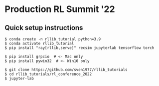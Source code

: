 # Production RL Summit '22

## Quick setup instructions

```
$ conda create -n rllib_tutorial python=3.9
$ conda activate rllib_tutorial
$ pip install "ray[rllib,serve]" recsim jupyterlab tensorflow torch

$ pip install grpcio  # <- Mac only
$ pip install pywin32  # <- Win10 only

$ git clone https://github.com/sven1977/rllib_tutorials
$ cd rllib_tutorials/rl_conference_2022
$ jupyter-lab
```